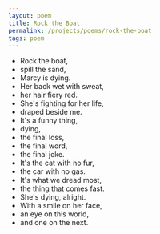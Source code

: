```yaml
---
layout: poem
title: Rock the Boat
permalink: /projects/poems/rock-the-boat
tags: poem
---
```


- Rock the boat,
- spill the sand,
- Marcy is dying.
- Her back wet with sweat,
- her hair fiery red.
- She's fighting for her life,
- draped beside me.
- It's a funny thing,
- dying,
- the final loss,
- the final word,
- the final joke.
- It's the cat with no fur,
- the car with no gas.
- It's what we dread most,
- the thing that comes fast.
- She's dying, alright.
- With a smile on her face,
- an eye on this world,
- and one on the next.
